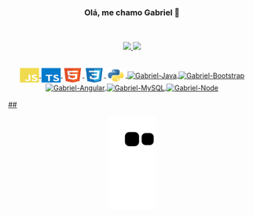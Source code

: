 ###                                                              <div align="center">   Olá, me chamo Gabriel 👋 </div>
<br>      
<br>      
<div align="center">
  <a href="https://github.com/Gabriel-M-S">
  <img height="180em" src="https://github-readme-stats.vercel.app/api?username=Gabriel-M-S&show_icons=true&theme=gotham&include_all_commits=true&count_private=true"/>
  <img height="180em" src="https://github-readme-stats.vercel.app/api/top-langs/?username=Gabriel-M-S&layout=compact&langs_count=7&theme=gotham"/>
</div>
  
  <br>   

  <div style="display: inline_block" align="center"><br>
  <img align="center" alt="Gabriel-Js" height="30" width="40" src="https://raw.githubusercontent.com/devicons/devicon/master/icons/javascript/javascript-plain.svg">
  <img align="center" alt="Gabriel-Ts" height="30" width="40" src="https://raw.githubusercontent.com/devicons/devicon/master/icons/typescript/typescript-plain.svg">
  <img align="center" alt="Gabriel-HTML" height="30" width="40" src="https://raw.githubusercontent.com/devicons/devicon/master/icons/html5/html5-original.svg">
  <img align="center" alt="Gabriel-CSS" height="30" width="40" src="https://raw.githubusercontent.com/devicons/devicon/master/icons/css3/css3-original.svg">
  <img align="center" alt="Gabriel-Python" height="30" width="40" src="https://raw.githubusercontent.com/devicons/devicon/master/icons/python/python-original.svg">
  <img align="center" alt="Gabriel-Java" height="30" src="https://cdn.jsdelivr.net/gh/devicons/devicon/icons/java/java-plain.svg">
  <img align="center" alt="Gabriel-Bootstrap" height="30"  src="https://cdn.jsdelivr.net/gh/devicons/devicon/icons/bootstrap/bootstrap-plain-wordmark.svg"> 
  <img align="center" alt="Gabriel-Angular" height="30" src="https://cdn.jsdelivr.net/gh/devicons/devicon/icons/angularjs/angularjs-plain.svg">   
  <img align="center" alt="Gabriel-MySQL" height="30" src="https://cdn.jsdelivr.net/gh/devicons/devicon/icons/mysql/mysql-original-wordmark.svg">
   <img align="center" alt="Gabriel-Node" height="30"  src="https://cdn.jsdelivr.net/gh/devicons/devicon/icons/nodejs/nodejs-plain.svg">
  
</div>
  <br>   
##
 
 <div align="center">

  ![Snake animation](https://github.com/Gabriel-M-S/Gabriel-M-S/blob/output/github-contribution-grid-snake.svg)

</div>
